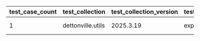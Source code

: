 | test_case_count | test_collection | test_collection_version | test_component | test_job_link | test_component_git_branch | test_component_git_commit_hash | test_case_id | test_date | test_description | test_failed | test_details_link |
| --- | --- | --- | --- | --- | --- | --- | --- | --- | --- | --- | --- |
| 1 | dettonville.utils | 2025.3.19 | export_dicts | ljohnson:/Users/ljohnson/repos/ansible/ansible_collections/dettonville.utils/tests/integration/targets | main | a41b20c | 01 | 2025-06-30T20:01:18Z | CSV test | False | [test details](./export_dicts/test.results/test_01/test-results.detailed.yml) |
